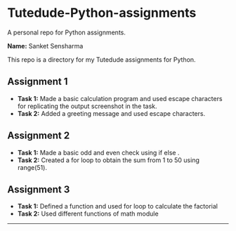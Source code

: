 # Tutedude-Python-assignments

A personal repo for Python assignments.

**Name:** Sanket Sensharma

This repo is a directory for my Tutedude assignments for Python.

## Assignment 1

- **Task 1:** Made a basic calculation program and used escape characters for replicating the output screenshot in the task.
- **Task 2:** Added a greeting message and used escape characters.

## Assignment 2

- **Task 1:** Made a basic odd and even check using if else .
- **Task 2:** Created a for loop to obtain the sum from 1 to 50 using range(51).

## Assignment 3

- **Task 1:** Defined a function and used for loop to calculate the factorial
- **Task 2:** Used different functions of math module

---
